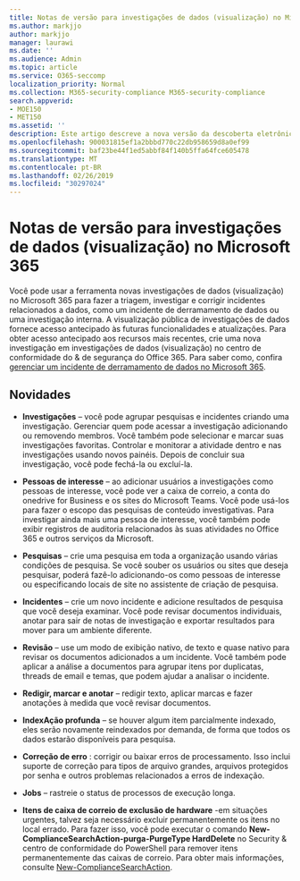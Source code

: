 ```yaml
---
title: Notas de versão para investigações de dados (visualização) no Microsoft 365
ms.author: markjjo
author: markjjo
manager: laurawi
ms.date: ''
ms.audience: Admin
ms.topic: article
ms.service: O365-seccomp
localization_priority: Normal
ms.collection: M365-security-compliance M365-security-compliance
search.appverid:
- MOE150
- MET150
ms.assetid: ''
description: Este artigo descreve a nova versão da descoberta eletrônica avançada (prévia) no Microsoft 365.
ms.openlocfilehash: 900031815ef1a2bbbd770c22db958659d8a0ef99
ms.sourcegitcommit: baf23be44f1ed5abbf84f140b5ffa64fce605478
ms.translationtype: MT
ms.contentlocale: pt-BR
ms.lasthandoff: 02/26/2019
ms.locfileid: "30297024"
---
```

# <a name="release-notes-for-data-investigations-preview-in-microsoft-365"></a>Notas de versão para investigações de dados (visualização) no Microsoft 365

Você pode usar a ferramenta novas investigações de dados (visualização) no Microsoft 365 para fazer a triagem, investigar e corrigir incidentes relacionados a dados, como um incidente de derramamento de dados ou uma investigação interna. A visualização pública de investigações de dados fornece acesso antecipado às futuras funcionalidades e atualizações. Para obter acesso antecipado aos recursos mais recentes, crie uma nova investigação em investigações de dados (visualização) no centro de conformidade do & de segurança do Office 365. Para saber como, confira [gerenciar um incidente de derramamento de dados no Microsoft 365](manage-data-spillage-incidents.md).

## <a name="whats-new"></a>Novidades 

- **Investigações** – você pode agrupar pesquisas e incidentes criando uma investigação. Gerenciar quem pode acessar a investigação adicionando ou removendo membros.  Você também pode selecionar e marcar suas investigações favoritas. Controlar e monitorar a atividade dentro e nas investigações usando novos painéis. Depois de concluir sua investigação, você pode fechá-la ou excluí-la.

- **Pessoas de interesse** – ao adicionar usuários a investigações como pessoas de interesse, você pode ver a caixa de correio, a conta do onedrive for Business e os sites do Microsoft Teams. Você pode usá-los para fazer o escopo das pesquisas de conteúdo investigativas. Para investigar ainda mais uma pessoa de interesse, você também pode exibir registros de auditoria relacionados às suas atividades no Office 365 e outros serviços da Microsoft.

- **Pesquisas** – crie uma pesquisa em toda a organização usando várias condições de pesquisa. Se você souber os usuários ou sites que deseja pesquisar, poderá fazê-lo adicionando-os como pessoas de interesse ou especificando locais de site no assistente de criação de pesquisa. 

- **Incidentes** – crie um novo incidente e adicione resultados de pesquisa que você deseja examinar. Você pode revisar documentos individuais, anotar para sair de notas de investigação e exportar resultados para mover para um ambiente diferente. 

- **Revisão** – use um modo de exibição nativo, de texto e quase nativo para revisar os documentos adicionados a um incidente. Você também pode aplicar a análise a documentos para agrupar itens por duplicatas, threads de email e temas, que podem ajudar a analisar o incidente. 

- **Redigir, marcar e anotar** – redigir texto, aplicar marcas e fazer anotações à medida que você revisar documentos.
  
- **IndexAção profunda** – se houver algum item parcialmente indexado, eles serão novamente reindexados por demanda, de forma que todos os dados estarão disponíveis para pesquisa.

- **Correção de erro** : corrigir ou baixar erros de processamento. Isso inclui suporte de correção para tipos de arquivo grandes, arquivos protegidos por senha e outros problemas relacionados a erros de indexação. 

- **Jobs** – rastreie o status de processos de execução longa.

- **Itens de caixa de correio de exclusão de hardware** -em situações urgentes, talvez seja necessário excluir permanentemente os itens no local errado. Para fazer isso, você pode executar o comando **New-ComplianceSearchAction-purga-PurgeType HardDelete** no Security & centro de conformidade do PowerShell para remover itens permanentemente das caixas de correio. Para obter mais informações, consulte [New-ComplianceSearchAction](https://docs.microsoft.com/powershell/module/exchange/policy-and-compliance-content-search/new-compliancesearchaction).
